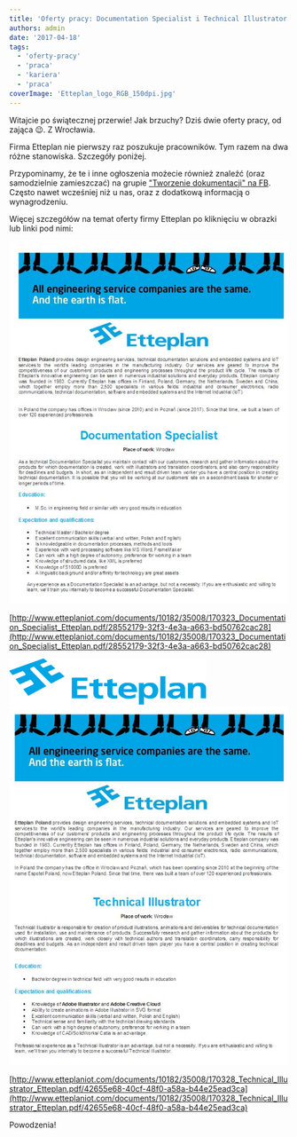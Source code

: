 ```yaml
---
title: 'Oferty pracy: Documentation Specialist i Technical Illustrator'
authors: admin
date: '2017-04-18'
tags:
  - 'oferty-pracy'
  - 'praca'
  - 'kariera'
  - 'praca'
coverImage: 'Etteplan_logo_RGB_150dpi.jpg'
---
```


Witajcie po świątecznej przerwie! Jak brzuchy? Dziś dwie oferty pracy, od zająca
😉. Z Wrocławia.

<!--truncate-->

Firma Etteplan nie pierwszy raz poszukuje pracowników. Tym razem na dwa różne
stanowiska. Szczegóły poniżej.

Przypominamy, że te i inne ogłoszenia możecie również znaleźć (oraz samodzielnie
zamieszczać) na grupie
["Tworzenie dokumentacji" na FB](https://www.facebook.com/groups/342747819400007/?fref=ts).
Często nawet wcześniej niż u nas, oraz z dodatkową informacją o wynagrodzeniu.

Więcej szczegółów na temat oferty firmy Etteplan po kliknięciu w obrazki lub
linki pod nimi:

[![](images/DocumentationSpecialistEtteplan.jpg)](http://www.etteplaniot.com/documents/10182/35008/170323_Documentation_Specialist_Etteplan.pdf/28552179-32f3-4e3a-a663-bd50762cac28)

[http://www.etteplaniot.com/documents/10182/35008/170323_Documentation_Specialist_Etteplan.pdf/28552179-32f3-4e3a-a663-bd50762cac28](http://www.etteplaniot.com/documents/10182/35008/170323_Documentation_Specialist_Etteplan.pdf/28552179-32f3-4e3a-a663-bd50762cac28)

[![](/img/cover/Etteplan_logo_RGB_150dpi.jpg)](http://www.etteplaniot.com/documents/10182/35008/170328_Technical_Illustrator_Etteplan.pdf/42655e68-40cf-48f0-a58a-b44e25ead3ca)
[![](images/TechnicalIllustratorEtteplan.jpg)](http://www.etteplaniot.com/documents/10182/35008/170328_Technical_Illustrator_Etteplan.pdf/42655e68-40cf-48f0-a58a-b44e25ead3ca)

[http://www.etteplaniot.com/documents/10182/35008/170328_Technical_Illustrator_Etteplan.pdf/42655e68-40cf-48f0-a58a-b44e25ead3ca](http://www.etteplaniot.com/documents/10182/35008/170328_Technical_Illustrator_Etteplan.pdf/42655e68-40cf-48f0-a58a-b44e25ead3ca)

Powodzenia!
